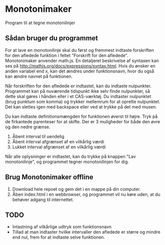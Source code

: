 # Monotonimaker
Program til at tegne monotonilinjer

## Sådan bruger du programmet
For at lave en monotonilinje skal du først og fremmest indtaste forskriften for den afledede funktion i feltet "Forskrift for den afledede". Monotonimaker anvender math.js. En detaljeret beskrivelse af syntaxen kan ses på http://mathjs.org/docs/expressions/syntax.html. Hvis du ønsker en anden variabel end x, kan det ændres under funktionsnavn, hvor du også kan ændre navnet på funktionen.

Når forskriften for den afledede er indtastet, kan du indtaste nulpunkter. Programmet kan på nuværende tidspunkt ikke selv finde nulpunkter, så dette skal gøres i hånden eller i et CAS-værktøj. Du indtaster nulpunktet (brug punktum som komma) og trykker mellemrum for at oprette nulpunktet. Det kan slettes igen med backspace eller ved at trykke på det med musen.

Du kan indtaste definitionsmængden for funktionen øverst til højre. Tryk på de firkantede parenteser for at skifte. Der er 3 muligheder for både den øvre og den nedre grænse.

1. Åbent interval til uendelig
2. Åbent interval afgrænset af en vilkårlig værdi
3. Lukket interval afgrænset af en vilkårlig værdi

Når alle oplysninger er indtastet, kan du trykke på knappen "Lav monotonilinje", og programmet tegner monotonilinjen for dig.

## Brug Monotonimaker offline
1. Download hele repoet og gem det i en mappe på din computer.
2. Åben index.html i en webbrowser, og programmet vil nu køre uden, at du behøver adgang til internettet.

## TODO
- Intastning af vilkårlige udtryk som funktionsnavn
- Tillad at man indtaster hvilke intervaller den afledede er større og mindre end nul, frem for at indtaste selve funktionen.
